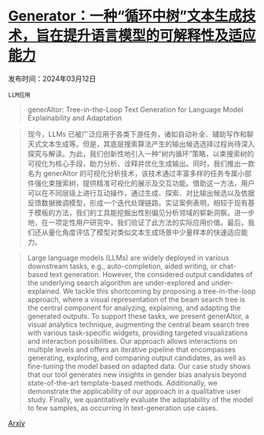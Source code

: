 # [Generator：一种“循环中树”文本生成技术，旨在提升语言模型的可解释性及适应能力](https://arxiv.org/abs/2403.07627)

发布时间：2024年03月12日

`LLM应用`

> generAItor: Tree-in-the-Loop Text Generation for Language Model Explainability and Adaptation

> 现今，LLMs 已被广泛应用于各类下游任务，诸如自动补全、辅助写作和聊天式文本生成等。但是，其底层搜索算法产生的输出候选选择过程尚待深入探究与解读。为此，我们创新性地引入一种“树内循环”策略，以束搜索树的可视化为核心手段，助力分析、诠释并优化生成输出。同时，我们推出一款名为 generAItor 的可视化分析技术，该技术通过丰富多样的任务专属小部件强化束搜索树，提供精准可视化的展示及交互功能。借助这一方法，用户可以在不同层级上进行互动操作，通过生成、探索、对比输出候选以及依据反馈数据微调模型，形成一个迭代处理链路。实证案例表明，相较于现有基于模板的方法，我们的工具能挖掘出性别偏见分析领域的崭新洞察。进一步地，在一项定性用户研究中，我们验证了此方法的实际应用价值。最后，我们还从量化角度评估了模型对类似文本生成场景中少量样本的快速适应能力。

> Large language models (LLMs) are widely deployed in various downstream tasks, e.g., auto-completion, aided writing, or chat-based text generation. However, the considered output candidates of the underlying search algorithm are under-explored and under-explained. We tackle this shortcoming by proposing a tree-in-the-loop approach, where a visual representation of the beam search tree is the central component for analyzing, explaining, and adapting the generated outputs. To support these tasks, we present generAItor, a visual analytics technique, augmenting the central beam search tree with various task-specific widgets, providing targeted visualizations and interaction possibilities. Our approach allows interactions on multiple levels and offers an iterative pipeline that encompasses generating, exploring, and comparing output candidates, as well as fine-tuning the model based on adapted data. Our case study shows that our tool generates new insights in gender bias analysis beyond state-of-the-art template-based methods. Additionally, we demonstrate the applicability of our approach in a qualitative user study. Finally, we quantitatively evaluate the adaptability of the model to few samples, as occurring in text-generation use cases.

[Arxiv](https://arxiv.org/abs/2403.07627)